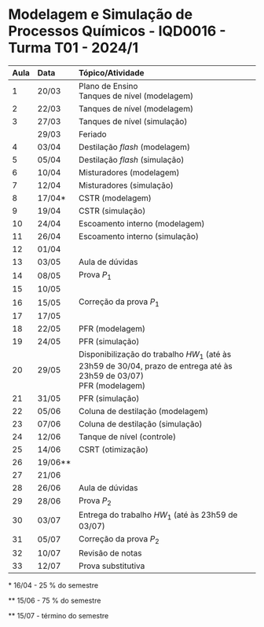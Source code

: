 # Modelagem e Simulação de Processos Químicos - IQD0016 - Turma T01 - 2024/1

| Aula | Data | Tópico/Atividade |
| :--- | :--- | :--- |
| 1 | 20/03 | Plano de Ensino <br> Tanques de nível (modelagem) |
| 2 | 22/03 | Tanques de nível (modelagem) |
| 3 | 27/03 | Tanques de nível (simulação) |
| | 29/03 | Feriado |
| 4 | 03/04 | Destilação *flash* (modelagem) |
| 5 | 05/04 | Destilação *flash* (simulação) |
| 6 | 10/04 | Misturadores (modelagem) |
| 7 | 12/04 | Misturadores (simulação) |
| 8 | 17/04* | CSTR (modelagem) |
| 9 | 19/04 | CSTR (simulação) |
| 10 | 24/04 | Escoamento interno (modelagem) |
| 11 | 26/04 | Escoamento interno (simulação) |
| 12 | 01/04 |  |
| 13 | 03/05 | Aula de dúvidas |
| 14 | 08/05 | Prova *P*<sub>1</sub> |
| 15 | 10/05 |  |
| 16 | 15/05 | Correção da prova *P*<sub>1</sub> |
| 17 | 17/05 |  |
| 18 | 22/05 | PFR (modelagem) |
| 19 | 24/05 | PFR (simulação) |
| 20 | 29/05 | Disponibilização do trabalho *HW*<sub>1</sub> (até às 23h59 de 30/04, prazo de entrega até às 23h59 de 03/07) <br> PFR (modelagem) |
| 21 | 31/05 | PFR (simulação) |
| 22 | 05/06 | Coluna de destilação (modelagem) |
| 23 | 07/06 | Coluna de destilação (simulação) |
| 24 | 12/06 | Tanque de nível (controle) |
| 25 | 14/06 | CSRT (otimização) |
| 26 | 19/06** |  |
| 27 | 21/06 |  |
| 28 | 26/06 | Aula de dúvidas |
| 29 | 28/06 | Prova *P*<sub>2</sub> |
| 30 | 03/07 | Entrega do trabalho *HW*<sub>1</sub> (até às 23h59 de 03/07) |
| 31 | 05/07 | Correção da prova *P*<sub>2</sub> |
| 32 | 10/07 | Revisão de notas |
| 33 | 12/07 | Prova substitutiva |

\* 16/04 - 25 % do semestre

\** 15/06 - 75 % do semestre

\** 15/07 - término do semestre
